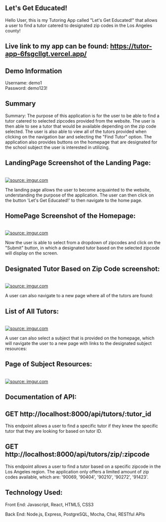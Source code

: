 ## Let's Get Educated!

Hello User, this is my Tutoring App called "Let's Get Educated!" that allows a user to find a tutor catered to designated zip codes in the Los Angeles county!

## Live link to my app can be found: https://tutor-app-6fsgcllgt.vercel.app/

## Demo Information

Username: demo1
</br>
Password: demo123!

## Summary

Summary:
The purpose of this application is for the user to be able to find a tutor catered to selected zipcodes provided from the website. The user is then able to see a tutor that would be available depending on the zip code selected. The user is also able to view all of the tutors provided when clicking on the navigation bar and selecting the "Find Tutor" option. The application also provides buttons on the homepage that are designated for the school subject the user is interested in utilizing.

## LandingPage Screenshot of the Landing Page:

</br>
<a href="https://imgur.com/rQO2b1l"><img src="https://i.imgur.com/rQO2b1l.png" title="source: imgur.com" /></a>

The landing page allows the user to become acquainted to the website, understanding the purpose of the application. The user can then click on the button 'Let's Get Educated!' to then navigate to the home page.

## HomePage Screenshot of the Homepage:

</br>
<a href="https://imgur.com/EqRoBvS"><img src="https://i.imgur.com/EqRoBvS.png" title="source: imgur.com" /></a>

Now the user is able to select from a dropdown of zipcodes and click on the "Submit" button, in which a designated tutor based on the selected zipcode will display on the screen.

## Designated Tutor Based on Zip Code screenshot:

</br>
<a href="https://imgur.com/c2y9S1e"><img src="https://i.imgur.com/c2y9S1e.png" title="source: imgur.com" /></a>

A user can also navigate to a new page where all of the tutors are found:

## List of All Tutors:

</br>
<a href="https://imgur.com/1YLs0RS"><img src="https://i.imgur.com/1YLs0RS.png" title="source: imgur.com" /></a>

A user can also select a subject that is provided on the homepage, which will navigate the user to a new page with links to the designated subject resources:

## Page of Subject Resources:

</br>
<a href="https://imgur.com/xtzhfIl"><img src="https://i.imgur.com/xtzhfIl.png" title="source: imgur.com" /></a>

## Documentation of API:

## GET http://localhost:8000/api/tutors/:tutor_id

This endpoint allows a user to find a specific tutor if they knew the specific tutor that they are looking for based on tutor ID.

## GET http://localhost:8000/api/tutors/zip/:zipcode

This endpoint allows a user to find a tutor based on a specific zipcode in the Los Angeles region. The application only offers a limited amount of zip codes available, which are: '90069, '90404', '90210', '90272', '91423'.

## Technology Used:

Front End: Javascript, React, HTML5, CSS3

Back End: Node.js, Express, PostgreSQL, Mocha, Chai, RESTful APIs
